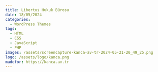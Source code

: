 ```yaml
---
title: Libertus Hukuk Bürosu
date: 18/05/2024
categories: 
  - WordPress Themes
tags:
  - HTML
  - CSS
  - JavaScript
  - PHP
images: /assets/screencapture-kanca-av-tr-2024-05-21-20_49_25.png
logo: /assets/logo/kanca.png
madefor: https://kanca.av.tr
---
```

